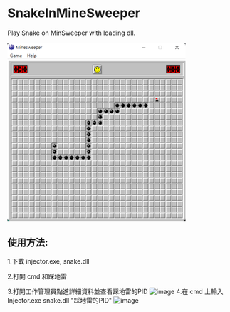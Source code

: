 # SnakeInMineSweeper
Play Snake on MinSweeper with loading dll.

<img src = "https://github.com/LiMinChu914/SnakeInMineSweeper/blob/main/screenshot.png" width = "400" height = "400">

## 使用方法:

1.下載 injector.exe, snake.dll

2.打開 cmd 和踩地雷

3.打開工作管理員點進詳細資料並查看踩地雷的PID
![image](https://user-images.githubusercontent.com/61506816/192155929-6652df4d-60a0-4fc7-8f02-896bb0a840c1.png)
4.在 cmd 上輸入 Injector.exe snake.dll "踩地雷的PID"
![image](https://user-images.githubusercontent.com/61506816/192155948-c5ca49dc-3bfd-466f-8a15-aacc63488b89.png)


